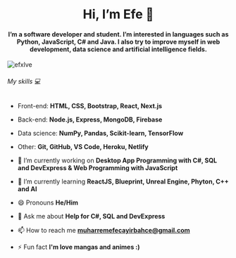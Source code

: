 <h1 align="center">Hi, I’m Efe 👋</h1>
<h4 align="center">I’m a software developer and student. I’m interested in languages such as Python, JavaScript, C# and Java. I also try to improve myself in web development, data science and artificial intelligence fields.</h3>

<p align="left"> <img src="https://komarev.com/ghpvc/?username=efxlve&label=Profile%20views&color=0e75b6&style=flat" alt="efxlve" /> </p>

<h6 align="left">My skills 💻</h6>

- Front-end: **HTML, CSS, Bootstrap, React, Next.js**
- Back-end: **Node.js, Express, MongoDB, Firebase**
- Data science: **NumPy, Pandas, Scikit-learn, TensorFlow**
- Other: **Git, GitHub, VS Code, Heroku, Netlify**

- 🔭 I’m currently working on **Desktop App Programming with C#, SQL and DevExpress & Web Programming with JavaScript**

- 🌱 I’m currently learning **ReactJS, Blueprint, Unreal Engine, Phyton, C++ and AI**

- 😄 Pronouns **He/Him**

- 💬 Ask me about **Help for C#, SQL and DevExpress**

- 📫 How to reach me **muharremefecayirbahce@gmail.com**

- ⚡ Fun fact **I'm love mangas and animes :)**
